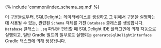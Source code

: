 {% include 'common/index_schema_sq.md' %}

이 구문들로부터, SQLDelight는 데이터베이스를 생성하고 그 위에서 구문을 실행하는 데 사용될 수 있는, 관련된 `Schema` 객체를 가진 `Database` 클래스를 생성합니다. `Database` 클래스는 `.sq` 파일을 편집할 때 SQLDelight IDE 플러그인에 의해 자동으로 실행되고, 일반 Gradle 빌드의 일부로도 실행되는 `generateSqlDelightInterface` Gradle 태스크에 의해 생성됩니다.